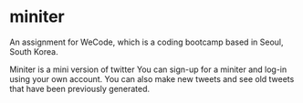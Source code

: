 # miniter
An assignment for WeCode, which is a coding bootcamp based in Seoul, South Korea. 

Miniter is a mini version of twitter
You can sign-up for a miniter and log-in using your own account. 
You can also make new tweets and see old tweets that have been previously generated. 

